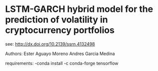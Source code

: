 # LSTM-GARCH hybrid model for the prediction of volatility in cryptocurrency portfolios

see: http://dx.doi.org/10.2139/ssrn.4132498

Authors:
Ester Aguayo Moreno
Andres Garcia Medina

requirements:
-conda install -c conda-forge tensorflow
